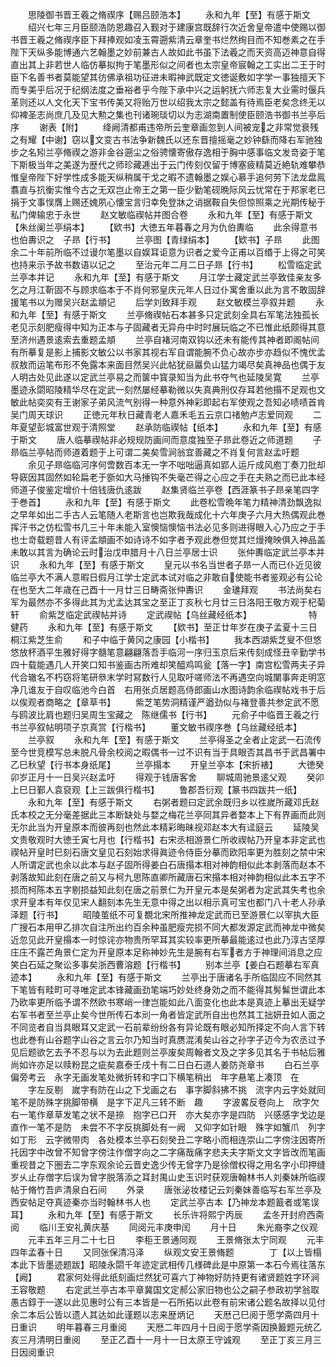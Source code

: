 <!-- { "loadSidebar": true } -->
　　思陵御书晋王羲之脩禊序【赐吕颐浩本】
　　永和九年【至】有感于斯文
　　绍兴七年三月臣颐浩防恩趣召入觐对于建康宫既辞行次近舍皇帝遣中使赐以御书晋王羲之脩禊序臣下拜捧观如凌玉霄遡紫清云章奎书烂然绚目而不知巻素之在手陛下天纵多能博通六艺翰墨之妙前兼古人故如此书虽下法羲之而天资高迈神意自得直出其上非若世人临仿摹拟拘于笔墨形似之间者也太宗皇帝宸翰之工实出二王于时臣下名善书者莫能望其彷佛承祖功征进未暇神武既定文徳诞敷如字学一事独擅天下而专美乎后况于纪纲法度之垂裕者乎今陛下承中兴之运躬抚六师志复大业需时偃兵革则还以人文化天下宝书传美又将贻万世以绍我太宗之懿盖有待焉臣老矣念终无以仰裨圣志尚庶几及见大勲之集也刊诸琬琰切以为志湖南置制使臣颐浩书御书兰亭后序
　　谢表【附】
　　绛阙清都甫违帝所云奎章画忽到人间被宠之非常觉衰残之有耀【中谢】窃以文变古书法争新魏氏以还东晋擅摇毫之妙钟繇而降右军驰独步之名矧兰亭脩禊之游非金谷遡尘之俗骋懐寄傲存逸相于胸中感事临文发竒姿于笔下斯极当年之美遂为歴代之师珍藏逓出于云门传刻仅留于博塞疲精莫近絶轨难攀恭惟皇帝陛下好学性成多能天纵稍属干戈之暇不遗翰墨之娱心慕手追何劳下法龙盘鳯翥直与抗衡实惟今古之无双岂止帝王之第一臣少勤笔砚晩际风云忧常在于邦家老已捐于文事悮膺上赐还媿夙心懐宝言归幸免登牀之诮据鞍自失但惊照乘之光期传秘于私门俾输忠于永世
　　赵文敏临禊帖并图合卷
　　永和九年【至】有感于斯文【朱丝阑兰亭绢本】
　　【欵书】大徳五年暮春之月为仇伯夀临
　　此余得意书也伯夀识之　子昻【行书】
　　兰亭图【青绿绢本】
　　【欵书】子昻
　　此图余二十年前所临不过谩尔笔墨以自娱耳讵意为识者之爱今正甫以百缗于上得之可笑也持来示予故书数语以记之
　　至治元年二月二日子昻【行书】
　　松雪临定武兰亭本并记
　　永和九年【至】有感于斯文
　　月江学士藏定武兰亭致佳亲友多乞之月江靳固不与顾求临本于不肖何邪皇庆元年人日过仆寓舍重以此为言不敢固辞援笔书以为赠吴兴赵孟頫记
　　后学刘致拜手观
　　赵文敏模兰亭叙并题
　　永和九年【至】有感于斯文
　　兰亭脩禊帖石本甚多只定武刻全具右军笔法独孤长老见示刻肥瘦得中知为正本与子固藏者无异舟中时时展玩临之不已惟此纸颇得其意至济州遇景逺索去重题孟頫
　　兰亭自褚河南双钩以还未有能传其神者即阁帖间有所摹复是影上捕影文敏公以书家其视右军自谓能腕不负心故亦步亦趋似不愧优孟叔敖而运笔布形不免露本来面目然吴兴此帖犹赑屭负山猛力竭尽矣真神品也偶于友人明古处见此遂以定武兰亭易之而箧中寳录知当为此书夺气也延陵吴寛
　　兰亭墨迹永閟昭陵精华尽在定武一刻然屡经摹勒微以失真典刑仅存耳若他搨不足观也文敏此帖奕奕有王谢家子弟风流气别得一种意外神彩即起右军使观之吾知必啧啧首肯吴门周天球识
　　正徳元年秋日藏青老人嘉禾毛五云京口禇勉卢志爱同观
　　二年夏望彭城富世观于清照堂
　　赵承防临禊帖【纸本】
　　永和九年【至】有感于斯文
　　唐人临摹禊帖非必规规防画间而意度独至子昻此卷近之师道题
　　子昻临兰亭帖而师道着题于上可谓二美矣雪涧翁宜善藏之不肖复何言赵孟吁题
　　余见子昻临临河序何啻数百本无一字不咄咄逼真如郢人运斤成风庖丁奏刀批却导窽因其固然如轮扁老于斵如大马捶钩不失毫芒得之心应之手在夫熟之而已此本经师道子俊鉴定增价十倍钱唐仇逺跋
　　赵集贤临兰亭卷【西涯篆书子昻亲笔四字于巻首】
　　永和九年【至】有感于斯文
　　此卷松雪晩年笔力精神清劲飘逸拟之早年如出二手古人云笔随人老斯言也岂欺我哉成化十六年庚子六月大热偶观此巻挥汗书之仿松雪书几三十年未能入室懊恼懊恼书法必见多则进得眼入心乃应之于手也士竒载题昔人有评孟頫画不如诗诗不如字者予观此巻但觉其烂熳掩映俱入神品盖未敢以其言为确论云时治戊申腊月十八日兰亭居士识
　　张仲夀临定武兰亭本并识
　　永和九年【至】有感于斯文
　　皇元以书名当世者子昻一人而已仆近见彼临兰亭大不满人意暇日假月江学士定武本试对临之非敢自使能书者鉴观必有公论在也至大二年歳在己酉十一月廿三日畴斋张仲夀识
　　金璡拜观
　　书法尚矣右军为最然亦不多得此其为尤孟达其宝之至正丁亥秋七月廿三日洛阳王敬方观于杞菊轩
　　俞紫芝临定武禊帖并诗
　　定武禊帖【乌丝藏经纸本】　　　　　　　特健药
　　永和九年【至】有感于斯文
　　【欵书】至正廿年岁在庚子孟夏十三日桐江紫芝生俞
　　和子中临于黄冈之康园【小楷书】
　　我本西湖紫芝叟不但悠悠放杯酒平生雅好得字髓笔意翩翩落吾手临河一序归玉京后来传刻成怪丑辛勤学书四十载能遇几人开笑口知书鉴画古所难却笑醯鸡鸣瓮【落一字】南宫松雪两夫子异代合辙名不朽窃将笔研叅末学时冩数行人见取吁嗟师法不再遇空向城闉事奔走明窓净几谁友于自叹临池今白首　右用张贞居题高侍郎画山水图诗韵余临禊帖戏书于后以俟观者商略之【章草书】
　　紫芝笔势洞精谨严遒劲似与褚登善共参定武不愿与鸥波比肩也题归吴周生宝藏之　陈继儒书【行书】
　　元俞子中临晋王羲之行书兰亭叙帖明项子京真赏【行楷书】
　　董文敏书禊序巻【乌丝藏经纸本】
　　兰亭叙
　　永和九年【至】有感于斯文
　　兰亭得圣之全者止定武一石流传至今世竞模写总未脱凡骨余校阅之暇偶书一过不识有当于具眼否其昌书于武昌署中乙巳秋望【行书本身纸尾】
　　兰亭搨本
　　开皇兰亭本【宋折裱】
　　大徳癸卯岁正月十一日吴兴赵孟吁
　　得观于钱唐客舍
　　聊城周驰景逺父观
　　癸卯上巳日鄞人袁裒观【上三跋俱行楷书】
　　鲁郡吾衍观【篆书四跋共一纸】
　　永和九年【至】有感于斯文
　　右粥者题曰定武余既归乡以徃嵗所藏邓氏赵氏本校之无分毫差据此三本断缺处与婺之梅花兰亭同其异者婺本上下有界画而此则无尔此当为开皇原本而彼再刻也然此本精彩晦昧视邓赵本大有迳庭云
　　延陵吴文贵敬观时大徳壬寅七月也【行楷书】右宋丞相游景仁所收禊帖乃开皇本非定武也禊帖开皇时巳刻石唐文皇见石刻始求得眞迹令侍臣分摹而欧阳率更为胜刻之禁中宋人所谓定武也余以此本与赵子固所得姜白石唐搨本相对神韵相似此本剥落而赵本不剥落故知此刻在唐之前又与柯九思陈直卿所藏唐石宋搨本相对神韵相似此本五字不损而柯陈本五字剔损益知此刻在唐之前景仁为开皇元本是矣粥者为定武其失考也余求开皇本有年仅见宋人翻刻本先生无意中得之出以相示真可宝也都门八十老人孙承泽题【行书】
　　昭陵茧纸不可复覩北宋所推神龙定武而已至游景仁以宰执大臣广搜石本用甲乙排次自注所出约百余种虽肥瘦完损不同大都发源定武而神龙中微矣近忽见此开皇搨本一时惊诧亦物贵所罕耳其实较率更所摹最能逺过也此乃淳古坚厚庄庄不露芒角景仁定为开皇原本足称神妙先生是腕有右军者方于神理间消息之应笑白石延之聚讼多事矣浙西曹溶题【行楷书】
　　别本兰亭【姜白石题摹右军真迹本】
　　永和九年【至】有感于斯文
　　兰亭出于唐诸名手所临固应不同然其下笔皆有畦町可寻唯定武本锋藏画劲笔端巧妙处终身効之而不能得其髣髴世谓此本乃欧率更所临予谓不然欧书寒峭一律岂能如此八面变化也此本是真迹上摹出无疑学右军书者至兰亭止矣今世所传石本刓一角者皆定武所自出也然其工拙妍丑如人面之不同览者自当具眼耳又定武一石前辈纷纷各有异论既有眼必知所择定不向人言下转也此巻有山谷题字山谷之言云尔乃知当时真赝混淆矣山谷之孙字子迈今为农丞过予见后题欲乞去予不忍与以为去此题则兰亭废矣周翰者文及之字多见其名于书帖后雅尚如许亦足以赎粉昆之疵矣嘉泰壬戌十有二日白石道人姜防尧章书
　　白石兰亭偏旁考云　永字无画发笔处微折转和字口下横笔稍出　年字悬笔上凑顶　在
　　字左反剔　嵗字有防在山之下戈画之右　事字脚斜拂不挑　流字内云字处就囘笔不是防殊字挑脚带横　是字下疋凡三转不断　趣
　　字波畧反卷向上　欣字欠右一笔作章草发笔之状不是捺　抱字已口开　亦大矣亦字是四防　兴感感字戈边是直作一笔不是防　未尝不不字反挑脚处有一阙　又仰字如针眼　殊字如蟹爪　列字如丁形　云字微带肉　各处模本兰亭石刻癸丑二字略小而相连崇山二字傍注因寄所托因字中改曾不知曾字傍注作僧字向之二字痛哉痛字悲夫夫字斯文文字皆改而笔画重视昔之下圏去二字东观余论云晋史逸少传无曾字乃是徐僧权得之用名字小印押缝岁乆止存僧字后误为曾字脱落添之耳封禺山史玉识时获观唐翰林书人刘秦妹所临禊帖于脩竹吾庐清泉白石间
　　外录
　　唐张泌妆楼记云刘秦妹善临写右军兰亭及西安帖足夺真迹秦亦当时翰林书人也
　　定武兰亭古本【乃神龙本题籖者或笔误耳】
　　永和九年【至】有感于斯文
　　长乐许将熙宁丙辰
　　孟冬开封府西斋阅
　　临川王安礼黄庆基
　　同阅元丰庚申闰
　　月十日
　　朱光裔李之仪观
　　元丰五年三月二十七日
　　李秬王景通同观
　　王景脩张太宁同观
　　元丰四年孟春十日
　　又同张保清冯泽
　　纵观文安王景脩题　　　　丁【以上皆榻本此下皆墨迹题跋】昭陵永閟千年迹定武相传几様碑此是中原第一本石今焉往落东【阙】
　　君家何处得此纸刻画烂然犹可喜六丁神物好防持更有诸贤题姓字环涧王容敬题
　　右定武兰亭古本平章冀国文定郝公家旧物也公之嗣子参政初学翁取愚古錞于一遂以此见惠时公有三本皆是一石所拓以此卷有前宋诸公题名故择以见付余二本后公皆以遗人其达如此谨题以志来歴炳记
　　天厯己巳阅于愿学斋四月十日重识
　　明年暮春三月重阅
　　天厯二年四月十日阅于愿学斋因换籖题元统乙亥三月清明日重阅
　　至正乙酉十一月十一日太原王守诚观
　　至正丁亥三月三日因阅重识
